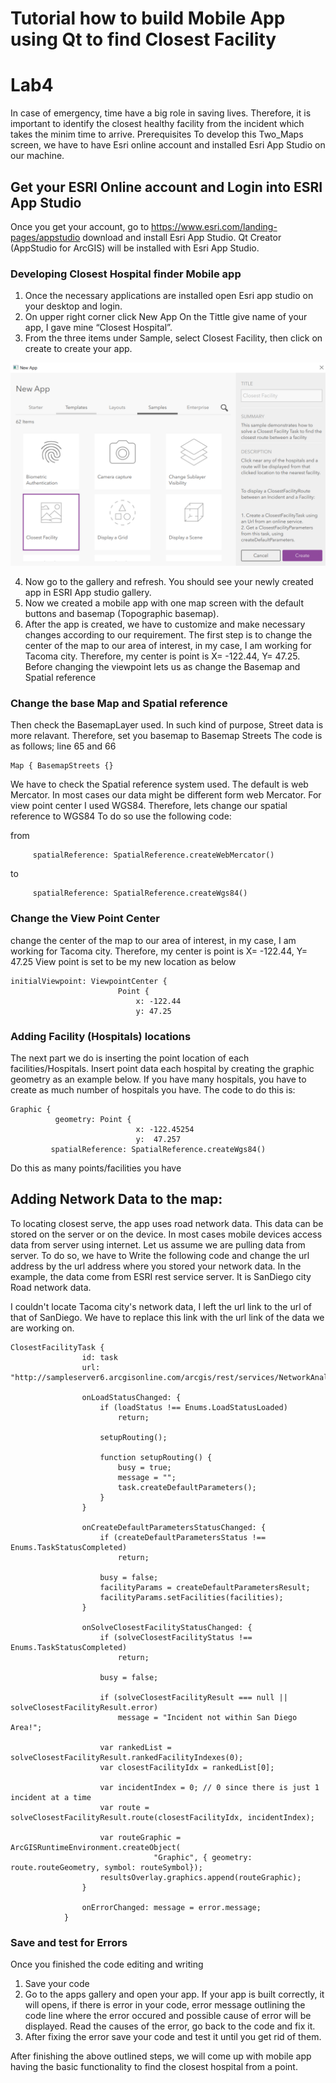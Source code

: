 # Tutorial how to build Mobile App using Qt to find Closest Facility
# Lab4 

In case of emergency, time have a big role in saving lives. Therefore, it is important to identify the closest healthy facility from the incident which takes the minim time to arrive. Prerequisites To develop this Two_Maps screen, we have to have Esri online account and installed Esri App Studio on our machine. 

## Get your ESRI Online account and Login into ESRI App Studio

Once you get your account, go to https://www.esri.com/landing-pages/appstudio download and install Esri App Studio. Qt Creator (AppStudio for ArcGIS) will be installed with Esri App Studio. 

### Developing Closest Hospital finder Mobile app

1. Once the necessary applications are installed open Esri app studio on your desktop and login.
2. On upper right corner click New App On the Tittle give name of your app, I gave mine “Closest Hospital”. 
3. From the three items under Sample, select Closest Facility, then click on create to create your app. 

![image:new app dialog complete](screenshots/facility.PNG)

4. Now go to the gallery and refresh. You should see your newly created app in ESRI App studio gallery. 
5. Now we created a mobile app with one map screen with the default buttons and basemap (Topographic basemap).
6. After the app is created, we have to customize and make necessary changes according to our requirement.
The first step is to change the center of the map to our area of interest, in my case, I am working for Tacoma city. Therefore, my center is point is X= -122.44, Y= 47.25.
Before changing the viewpoint lets us as change the Basemap and Spatial reference

### Change the base Map and Spatial reference
Then check the BasemapLayer used. In such kind of purpose, Street data is more relavant. Therefore, set you basemap to Basemap Streets
The code is as follows; line 65 and 66

```
Map { BasemapStreets {}

```
We have to check the Spatial reference system used.  The default is web Mercator. In most cases our data might be different form web Mercator. For view point center I used WGS84. Therefore, lets change our spatial reference to WGS84
To do so use the following code: 

from
```
     spatialReference: SpatialReference.createWebMercator()
```
to
```
     spatialReference: SpatialReference.createWgs84()
```
### Change the View Point Center
change the center of the map to our area of interest, in my case, I am working for Tacoma city. Therefore, my center is point is 
X= -122.44, 
Y= 47.25
View point is set to be my new location as below

```
initialViewpoint: ViewpointCenter {
                        Point {
                            x: -122.44
                            y: 47.25
```
### Adding Facility (Hospitals) locations
The next part we do is inserting the point location of each facilities/Hospitals.
Insert point data each hospital by creating the graphic geometry as an example below. 
If you have many hospitals, you have to create as much number of hospitals you have.
The code to do this is: 
```
Graphic {
          geometry: Point {
                            x: -122.45254
                            y:  47.257
         spatialReference: SpatialReference.createWgs84()
```
Do this as many points/facilities you have

## Adding Network Data to the map:

To locating closest serve, the app uses road network data. This data can be stored on the server or on the device. In most cases mobile devices access data from server using internet. Let us assume we are pulling data from server. To do so, we have to 
Write the following code and change the url address by the url address where you stored your network data. In the example, the data come from ESRI rest service server. It is SanDiego city Road network data. 

I couldn't locate Tacoma city's network data,  I left the url link to the url of that of SanDiego. We have to replace this link with the url link of the data we are working on. 

```
ClosestFacilityTask {
                id: task
                url: "http://sampleserver6.arcgisonline.com/arcgis/rest/services/NetworkAnalysis/SanDiego/NAServer/ClosestFacility"

                onLoadStatusChanged: {
                    if (loadStatus !== Enums.LoadStatusLoaded)
                        return;

                    setupRouting();

                    function setupRouting() {
                        busy = true;
                        message = "";
                        task.createDefaultParameters();
                    }
                }

                onCreateDefaultParametersStatusChanged: {
                    if (createDefaultParametersStatus !== Enums.TaskStatusCompleted)
                        return;

                    busy = false;
                    facilityParams = createDefaultParametersResult;
                    facilityParams.setFacilities(facilities);
                }

                onSolveClosestFacilityStatusChanged: {
                    if (solveClosestFacilityStatus !== Enums.TaskStatusCompleted)
                        return;

                    busy = false;

                    if (solveClosestFacilityResult === null || solveClosestFacilityResult.error)
                        message = "Incident not within San Diego Area!";

                    var rankedList = solveClosestFacilityResult.rankedFacilityIndexes(0);
                    var closestFacilityIdx = rankedList[0];

                    var incidentIndex = 0; // 0 since there is just 1 incident at a time
                    var route = solveClosestFacilityResult.route(closestFacilityIdx, incidentIndex);

                    var routeGraphic = ArcGISRuntimeEnvironment.createObject(
                                "Graphic", { geometry: route.routeGeometry, symbol: routeSymbol});
                    resultsOverlay.graphics.append(routeGraphic);
                }

                onErrorChanged: message = error.message;
            }
```
### Save and test for Errors
Once you finished the code editing and writing
1. Save your code
2. Go to the apps gallery and open your app. If your app is built correctly, it will opens, if there is error in your code, error message outlining the code line where the error occured and possible cause of error will be displayed. Read the causes of the error, go back to the code and fix it.
3. After fixing the error save your code and test it until you get rid of them. 

After finishing the above outlined steps, we will come up with mobile app having the basic functionality to find the closest hospital from a point. 

